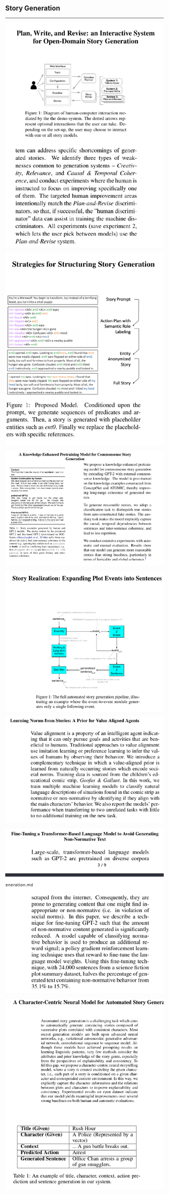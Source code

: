 ## Story Generation

---

![](2020-07-22-00-48-41.png)

![](2020-07-22-00-49-06.png)

![](2020-07-22-00-49-23.png)

![](2020-07-22-00-49-42.png)

![](2020-07-22-00-50-01.png)

![](2020-07-22-00-50-16.png)

![](2020-07-22-00-51-00.png)
